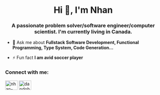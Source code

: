 <h1 align="center">Hi 👋, I'm Nhan</h1>
<h3 align="center">A passionate problem solver/software engineer/computer scientist. I'm currently living in Canada.</h3>

- 💬 Ask me about **Fullstack Software Development, Functional Programming, Type System, Code Generation...**

- ⚡ Fun fact **I am avid soccer player**

<h3 align="left">Connect with me:</h3>
<p align="left">
<a href="https://linkedin.com/in/nhan-thai-qd" target="blank"><img align="center" src="https://raw.githubusercontent.com/rahuldkjain/github-profile-readme-generator/master/src/images/icons/Social/linked-in-alt.svg" alt="nhan-thai-qd" height="30" width="40" /></a>
<a href="https://codeforces.com/profile/dandoh" target="blank"><img align="center" src="https://cdn.jsdelivr.net/npm/simple-icons@3.0.1/icons/codeforces.svg" alt="dandoh" height="30" width="40" /></a>
</p>

